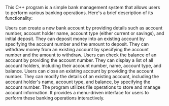 This C++ program is a simple bank management system that allows users to perform various banking operations. Here's a brief description of its functionality:

Users can create a new bank account by providing details such as account number, account holder name, account type (either current or savings), and initial deposit.
They can deposit money into an existing account by specifying the account number and the amount to deposit.
They can withdraw money from an existing account by specifying the account number and the amount to withdraw.
Users can check the balance of an account by providing the account number.
They can display a list of all account holders, including their account number, name, account type, and balance.
Users can close an existing account by providing the account number.
They can modify the details of an existing account, including the account holder's name, account type, and balance, by specifying the account number.
The program utilizes file operations to store and manage account information. It provides a menu-driven interface for users to perform these banking operations interactively.
